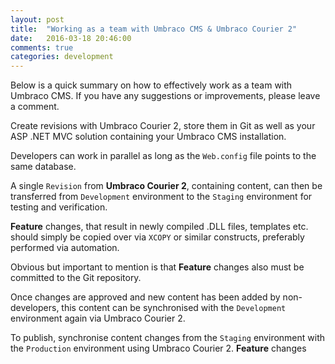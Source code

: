 ```yaml
---
layout: post
title:  "Working as a team with Umbraco CMS & Umbraco Courier 2"
date:   2016-03-18 20:46:00
comments: true
categories: development
---
```


Below is a quick summary on how to effectively work as a team with Umbraco CMS.
If you have any suggestions or improvements, please leave a comment.

Create revisions with Umbraco Courier 2, store them in Git as well as your ASP .NET MVC solution containing your Umbraco CMS installation.

Developers can work in parallel as long as the `Web.config` file points to the same database.

A single `Revision` from **Umbraco Courier 2**, containing content, can then be transferred from `Development` environment to the `Staging` environment for testing and verification.

**Feature** changes, that result in newly compiled .DLL files, templates etc. should simply be copied over via `XCOPY` or similar constructs, preferably performed via automation.

Obvious but important to mention is that **Feature** changes also must be committed to the Git repository.

Once changes are approved and new content has been added by non-developers, this content can be synchronised with the `Development` environment again via Umbraco Courier 2.

To publish, synchronise content changes from the `Staging` environment with the `Production` environment using Umbraco Courier 2. **Feature** changes
